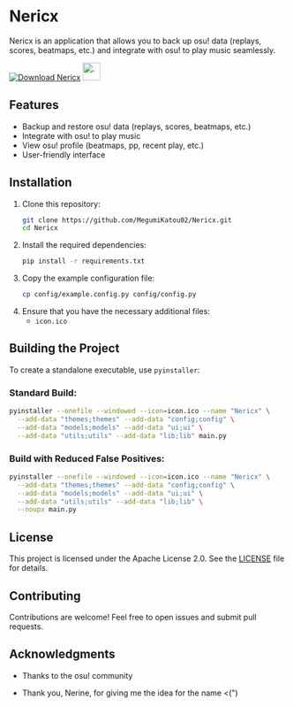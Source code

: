 # Nericx

Nericx is an application that allows you to back up osu! data (replays, scores, beatmaps, etc.) and integrate with osu! to play music seamlessly.

[![Download Nericx](https://img.shields.io/github/v/release/MegumiKatou02/Nericx?label=Download&style=for-the-badge)](https://github.com/MegumiKatou02/Nericx/releases/latest)  <img src="https://i.ppy.sh/013ed2c11b34720790e74035d9f49078d5e9aa64/68747470733a2f2f6f73752e7070792e73682f77696b692f696d616765732f4272616e645f6964656e746974795f67756964656c696e65732f696d672f75736167652d66756c6c2d636f6c6f75722e706e67" alt="." width="32" height="32"/>

## Features
- Backup and restore osu! data (replays, scores, beatmaps, etc.)
- Integrate with osu! to play music
- View osu! profile (beatmaps, pp, recent play, etc.)
- User-friendly interface

## Installation

1. Clone this repository:
   ```sh
   git clone https://github.com/MegumiKatou02/Nericx.git
   cd Nericx
   ```
2. Install the required dependencies:
   ```sh
   pip install -r requirements.txt
   ```
3. Copy the example configuration file:
   ```sh
   cp config/example.config.py config/config.py
   ```
4. Ensure that you have the necessary additional files:
   - `icon.ico`

## Building the Project
To create a standalone executable, use `pyinstaller`:

### Standard Build:
```sh
pyinstaller --onefile --windowed --icon=icon.ico --name "Nericx" \
  --add-data "themes;themes" --add-data "config;config" \
  --add-data "models;models" --add-data "ui;ui" \
  --add-data "utils;utils" --add-data "lib;lib" main.py
```

### Build with Reduced False Positives:
```sh
pyinstaller --onefile --windowed --icon=icon.ico --name "Nericx" \
  --add-data "themes;themes" --add-data "config;config" \
  --add-data "models;models" --add-data "ui;ui" \
  --add-data "utils;utils" --add-data "lib;lib" \
  --noupx main.py
```

## License
This project is licensed under the Apache License 2.0. See the [LICENSE](LICENSE) file for details.

## Contributing
Contributions are welcome! Feel free to open issues and submit pull requests.

## Acknowledgments

- Thanks to the osu! community

- Thank you, Nerine, for giving me the idea for the name <(")

